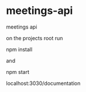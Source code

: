 # meetings-api
meetings api

on the projects root run

npm install

and

npm start


localhost:3030/documentation